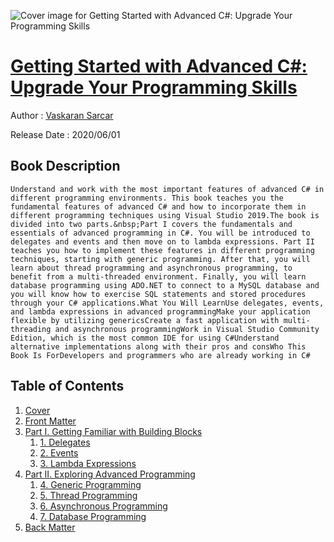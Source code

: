 ![Cover image for Getting Started with Advanced C#: Upgrade Your Programming Skills](https://imgdetail.ebookreading.net/cover/cover/20200920/EB9781484259344.jpg)

[Getting Started with Advanced C#: Upgrade Your Programming Skills](https://ebookreading.net/view/book/Getting+Started+with+Advanced+C%23%3A+Upgrade+Your+Programming+Skills-EB9781484259344_1.html "Getting Started with Advanced C#: Upgrade Your Programming Skills")
====================================================================================================================

Author : [Vaskaran Sarcar](https://ebookreading.net/search/author/Vaskaran+Sarcar)

Release Date : 2020/06/01

Book Description
-----------------


    
    
    Understand and work with the most important features of advanced C# in different programming environments. This book teaches you the fundamental features of advanced C# and how to incorporate them in different programming techniques using Visual Studio 2019.The book is divided into two parts.&nbsp;Part I covers the fundamentals and essentials of advanced programming in C#. You will be introduced to delegates and events and then move on to lambda expressions. Part II teaches you how to implement these features in different programming techniques, starting with generic programming. After that, you will learn about thread programming and asynchronous programming, to benefit from a multi-threaded environment. Finally, you will learn database programming using ADO.NET to connect to a MySQL database and you will know how to exercise SQL statements and stored procedures through your C# applications.What You Will LearnUse delegates, events, and lambda expressions in advanced programmingMake your application flexible by utilizing genericsCreate a fast application with multi-threading and asynchronous programmingWork in Visual Studio Community Edition, which is the most common IDE for using C#Understand alternative implementations along with their pros and consWho This Book Is ForDevelopers and programmers who are already working in C#
  
  

Table of Contents
-----------------

1. [Cover](https://ebookreading.net/view/book/Getting+Started+with+Advanced+C%23%3A+Upgrade+Your+Programming+Skills-EB9781484259344_1.html)
1. [Front Matter](https://ebookreading.net/view/book/Getting+Started+with+Advanced+C%23%3A+Upgrade+Your+Programming+Skills-EB9781484259344_2.html)
1. [Part I. Getting Familiar with Building Blocks](https://ebookreading.net/view/book/Getting+Started+with+Advanced+C%23%3A+Upgrade+Your+Programming+Skills-EB9781484259344_3.html)
    1. [1.&nbsp;Delegates](https://ebookreading.net/view/book/Getting+Started+with+Advanced+C%23%3A+Upgrade+Your+Programming+Skills-EB9781484259344_4.html)
    1. [2.&nbsp;Events](https://ebookreading.net/view/book/Getting+Started+with+Advanced+C%23%3A+Upgrade+Your+Programming+Skills-EB9781484259344_5.html)
    1. [3.&nbsp;Lambda Expressions](https://ebookreading.net/view/book/Getting+Started+with+Advanced+C%23%3A+Upgrade+Your+Programming+Skills-EB9781484259344_6.html)
1. [Part II. Exploring Advanced Programming](https://ebookreading.net/view/book/Getting+Started+with+Advanced+C%23%3A+Upgrade+Your+Programming+Skills-EB9781484259344_7.html)
    1. [4.&nbsp;Generic Programming](https://ebookreading.net/view/book/Getting+Started+with+Advanced+C%23%3A+Upgrade+Your+Programming+Skills-EB9781484259344_8.html)
    1. [5.&nbsp;Thread Programming](https://ebookreading.net/view/book/Getting+Started+with+Advanced+C%23%3A+Upgrade+Your+Programming+Skills-EB9781484259344_9.html)
    1. [6.&nbsp;Asynchronous Programming](https://ebookreading.net/view/book/Getting+Started+with+Advanced+C%23%3A+Upgrade+Your+Programming+Skills-EB9781484259344_10.html)
    1. [7.&nbsp;Database Programming](https://ebookreading.net/view/book/Getting+Started+with+Advanced+C%23%3A+Upgrade+Your+Programming+Skills-EB9781484259344_11.html)
1. [Back Matter](https://ebookreading.net/view/book/Getting+Started+with+Advanced+C%23%3A+Upgrade+Your+Programming+Skills-EB9781484259344_12.html)
